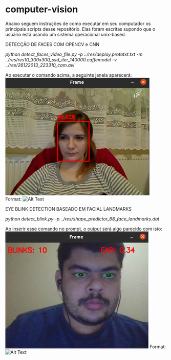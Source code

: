# computer-vision

Abaixo seguem instruções de como executar em seu computador os principais scripts desse repositório. Elas foram escritas supondo que o usuário está usando um sistema operacional unix-based.

DETECÇÃO DE FACES COM OPENCV e CNN

*python detect_faces_video_file.py -p ../res/deploy.prototxt.txt -m ../res/res10_300x300_ssd_iter_140000.caffemodel -v ../res/26122013_223310_cam.avi*

Ao executar o comando acima, a seguinte janela aparecerá:
![Detecção de faces com OpenCV](/images/detect_faces_video_file_showcase.png)
Format: ![Alt Text](url)

EYE BLINK DETECTION BASEADO EM FACIAL LANDMARKS

*python detect_blink.py -p ../res/shape_predictor_68_face_landmarks.dat*

Ao inserir esse comando no prompt, o output será algo parecido com isto:
![Eye blink detection com dlib](/images/detect_blink_showcase.png)
Format: ![Alt Text](url)
